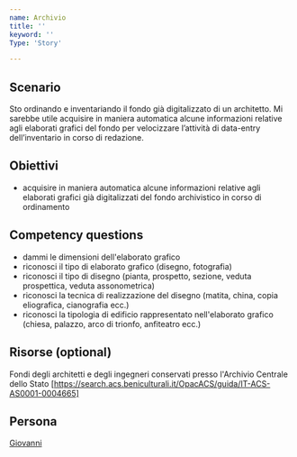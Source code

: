 ```yaml
---
name: Archivio
title: ''
keyword: ''
Type: 'Story'

---
```


## Scenario
Sto ordinando e inventariando il fondo già digitalizzato di un architetto. Mi sarebbe utile acquisire in maniera automatica alcune informazioni relative agli elaborati grafici del fondo per velocizzare l’attività di data-entry dell’inventario in corso di redazione.

## Obiettivi
- acquisire in maniera automatica alcune informazioni relative agli elaborati grafici già digitalizzati del fondo archivistico in corso di ordinamento

## Competency questions
- dammi le dimensioni dell'elaborato grafico
- riconosci il tipo di elaborato grafico (disegno, fotografia)
- riconosci il tipo di disegno (pianta, prospetto, sezione, veduta prospettica, veduta assonometrica)
- riconosci la tecnica di realizzazione del disegno (matita, china, copia eliografica, cianografia ecc.)
- riconosci la tipologia di edificio rappresentato nell'elaborato grafico (chiesa, palazzo, arco di trionfo, anfiteatro ecc.)



## Risorse (optional)
Fondi degli architetti e degli ingegneri conservati presso l'Archivio Centrale dello Stato [https://search.acs.beniculturali.it/OpacACS/guida/IT-ACS-AS0001-0004665]

## Persona
[Giovanni](https://github.com/read-project/stories/blob/main/Persona/Giovanni.md) 
